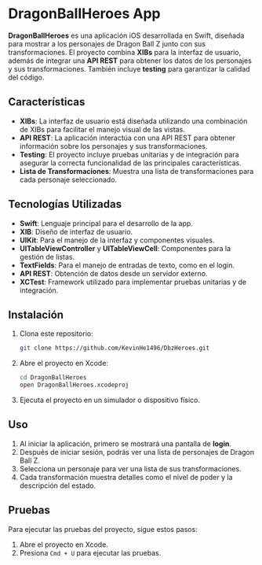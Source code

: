 
# DragonBallHeroes App

**DragonBallHeroes** es una aplicación iOS desarrollada en Swift, diseñada para mostrar a los personajes de Dragon Ball Z junto con sus transformaciones. El proyecto combina **XIBs** para la interfaz de usuario, además de integrar una **API REST** para obtener los datos de los personajes y sus transformaciones. También incluye **testing** para garantizar la calidad del código.

## Características

- **XIBs**: La interfaz de usuario está diseñada utilizando una combinación de XIBs para facilitar el manejo visual de las vistas.
- **API REST**: La aplicación interactúa con una API REST para obtener información sobre los personajes y sus transformaciones.
- **Testing**: El proyecto incluye pruebas unitarias y de integración para asegurar la correcta funcionalidad de las principales características.
- **Lista de Transformaciones**: Muestra una lista de transformaciones para cada personaje seleccionado.

## Tecnologías Utilizadas

- **Swift**: Lenguaje principal para el desarrollo de la app.
- **XIB**: Diseño de interfaz de usuario.
- **UIKit**: Para el manejo de la interfaz y componentes visuales.
- **UITableViewController** y **UITableViewCell**: Componentes para la gestión de listas.
- **TextFields**: Para el manejo de entradas de texto, como en el login.
- **API REST**: Obtención de datos desde un servidor externo.
- **XCTest**: Framework utilizado para implementar pruebas unitarias y de integración.

## Instalación

1. Clona este repositorio:
   ```bash
   git clone https://github.com/KevinHe1496/DbzHeroes.git
   ```

2. Abre el proyecto en Xcode:
   ```bash
   cd DragonBallHeroes
   open DragonBallHeroes.xcodeproj
   ```

3. Ejecuta el proyecto en un simulador o dispositivo físico.

## Uso

1. Al iniciar la aplicación, primero se mostrará una pantalla de **login**.
2. Después de iniciar sesión, podrás ver una lista de personajes de Dragon Ball Z.
3. Selecciona un personaje para ver una lista de sus transformaciones.
4. Cada transformación muestra detalles como el nivel de poder y la descripción del estado.

## Pruebas

Para ejecutar las pruebas del proyecto, sigue estos pasos:

1. Abre el proyecto en Xcode.
2. Presiona `Cmd + U` para ejecutar las pruebas.

